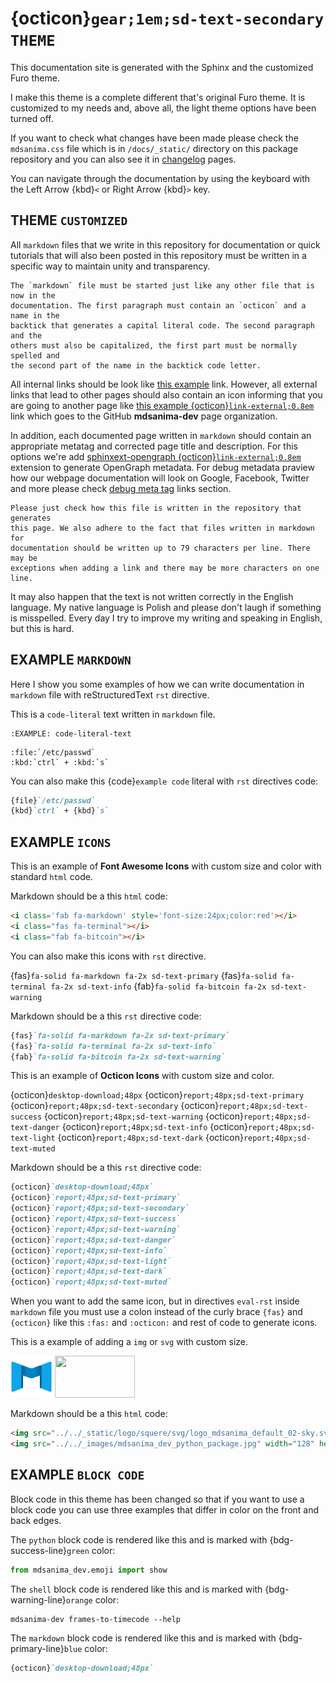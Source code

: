 # {octicon}`gear;1em;sd-text-secondary` `THEME`

This documentation site is generated with the Sphinx and the customized Furo
theme.

I make this theme is a complete different that's original Furo theme. It is
customized to my needs and, above all, the light theme options have been turned
off.

If you want to check what changes have been made please check the
`mdsanima.css` file which is in `/docs/_static/` directory on this package
repository and you can also see it in [changelog](../development/changelog/)
pages.

You can navigate through the documentation by using the keyboard with the
Left Arrow {kbd}`<` or Right Arrow {kbd}`>` key.

## THEME `CUSTOMIZED`

All `markdown` files that we write in this repository for documentation or
quick tutorials that will also been posted in this repository must be written
in a specific way to maintain unity and transparency.

```{attention}
The `markdown` file must be started just like any other file that is now in the
documentation. The first paragraph must contain an `octicon` and a name in the
backtick that generates a capital literal code. The second paragraph and the
others must also be capitalized, the first part must be normally spelled and
the second part of the name in the backtick code letter.
```

All internal links should be look like [this example](#theme-customized) link.
However, all external links that lead to other pages should also contain an
icon informing that you are going to another page like
[this example {octicon}`link-external;0.8em`](https://github.com/mdsanima-dev/)
link which goes to the GitHub **mdsanima-dev** page organization.

In addition, each documented page written in `markdown` should contain an
appropriate metatag and corrected page title and description. For this options
we're add [sphinxext-opengraph {octicon}`link-external;0.8em`][opengraph]
extension to generate OpenGraph metadata. For debug metadata praview how our
webpage documentation will look on Google, Facebook, Twitter and more please
check [debug meta tag](../reference/#debug-meta-tag) links section.

```{important}
Please just check how this file is written in the repository that generates
this page. We also adhere to the fact that files written in markdown for
documentation should be written up to 79 characters per line. There may be
exceptions when adding a link and there may be more characters on one line.
```

It may also happen that the text is not written correctly in the English
language. My native language is Polish and please don't laugh if something is
misspelled. Every day I try to improve my writing and speaking in English, but
this is hard.

[opengraph]: https://github.com/wpilibsuite/sphinxext-opengraph

## EXAMPLE `MARKDOWN`

Here I show you some examples of how we can write documentation in `markdown`
file with reStructuredText `rst` directive.

This is a `code-literal` text written in `markdown` file.

```{eval-rst}
:EXAMPLE: code-literal-text
```

```{eval-rst}
:file:`/etc/passwd`
:kbd:`ctrl` + :kbd:`s`
```

You can also make this {code}`example code` literal with `rst` directives code:

```markdown
{file}`/etc/passwd`
{kbd}`ctrl` + {kbd}`s`
```

## EXAMPLE `ICONS`

This is an example of **Font Awesome Icons** with custom size and color with
standard `html` code.

<i class='fab fa-markdown' style='font-size:24px;color:red'></i>
<i class="fas fa-terminal"></i>
<i class="fab fa-bitcoin"></i>

Markdown should be a this `html` code:

```markdown
<i class='fab fa-markdown' style='font-size:24px;color:red'></i>
<i class="fas fa-terminal"></i>
<i class="fab fa-bitcoin"></i>
```

You can also make this icons with `rst` directive.

{fas}`fa-solid fa-markdown fa-2x sd-text-primary`
{fas}`fa-solid fa-terminal fa-2x sd-text-info`
{fab}`fa-solid fa-bitcoin fa-2x sd-text-warning`

Markdown should be a this `rst` directive code:

```markdown
{fas}`fa-solid fa-markdown fa-2x sd-text-primary`
{fas}`fa-solid fa-terminal fa-2x sd-text-info`
{fab}`fa-solid fa-bitcoin fa-2x sd-text-warning`
```

This is an example of **Octicon Icons** with custom size and color.

{octicon}`desktop-download;48px`
{octicon}`report;48px;sd-text-primary`
{octicon}`report;48px;sd-text-secondary`
{octicon}`report;48px;sd-text-success`
{octicon}`report;48px;sd-text-warning`
{octicon}`report;48px;sd-text-danger`
{octicon}`report;48px;sd-text-info`
{octicon}`report;48px;sd-text-light`
{octicon}`report;48px;sd-text-dark`
{octicon}`report;48px;sd-text-muted`

Markdown should be a this `rst` directive code:

```markdown
{octicon}`desktop-download;48px`
{octicon}`report;48px;sd-text-primary`
{octicon}`report;48px;sd-text-secondary`
{octicon}`report;48px;sd-text-success`
{octicon}`report;48px;sd-text-warning`
{octicon}`report;48px;sd-text-danger`
{octicon}`report;48px;sd-text-info`
{octicon}`report;48px;sd-text-light`
{octicon}`report;48px;sd-text-dark`
{octicon}`report;48px;sd-text-muted`
```

When you want to add the same icon, but in directives `eval-rst` inside
`markdown` file you must use a colon instead of the curly brace `{fas}` and
`{octicon}` like this `:fas:` and `:octicon:` and rest of code to generate
icons.

This is a example of adding a `img` or `svg` with custom size.

<img src="../../_static/logo/squere/svg/logo_mdsanima_default_02-sky.svg" width="67" height="67">
<img src="../../_images/mdsanima_dev_python_package.jpg" width="128" height="67">

Markdown should be a this `html` code:

```markdown
<img src="../../_static/logo/squere/svg/logo_mdsanima_default_02-sky.svg" width="67" height="67">
<img src="../../_images/mdsanima_dev_python_package.jpg" width="128" height="67">
```

## EXAMPLE `BLOCK CODE`

Block code in this theme has been changed so that if you want to use a block
code you can use three examples that differ in color on the front and back
edges.

The `python` block code is rendered like this and is marked with
{bdg-success-line}`green` color:

```python
from mdsanima_dev.emoji import show
```

The `shell` block code is rendered like this and is marked with
{bdg-warning-line}`orange` color:

```shell
mdsanima-dev frames-to-timecode --help
```

The `markdown` block code is rendered like this and is marked with
{bdg-primary-line}`blue` color:

```markdown
{octicon}`desktop-download;48px`
```
